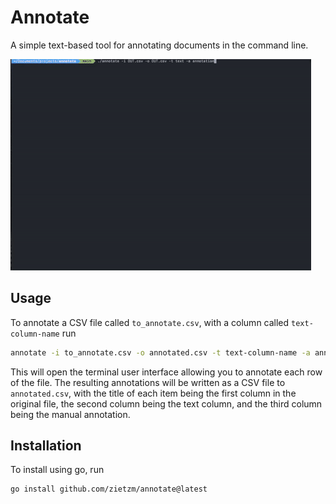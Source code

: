 # Annotate

A simple text-based tool for annotating documents in the command line.

![demo](demo.gif)

## Usage

To annotate a CSV file called `to_annotate.csv`, with a column called `text-column-name` run

```bash
annotate -i to_annotate.csv -o annotated.csv -t text-column-name -a annotation
```

This will open the terminal user interface allowing you to annotate each row of the file.
The resulting annotations will be written as a CSV file to `annotated.csv`, with the title of each item being the first column in the original file, the second column being the text column, and the third column being the manual annotation.

## Installation

To install using go, run

```bash
go install github.com/zietzm/annotate@latest
```
